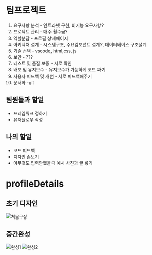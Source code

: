 # 팀프로젝트

1. 요구사항 분석 - 인트라넷 구현, 비기능 요구사항?
2. 프로젝트 관리 - 매주 월수금?
3. 역할분담 - 프로필 상세페이지
4. 아키텍처 설계 - 시스템구조, 주요컴포넌트 설계?, 데이터베이스 구조설계 
5. 기술 선택 - vscode, html,css, js
6. 보안 - ???
7. 테스트 및 품질 보증 - 서로 확인
8. 배포 및 유지보수 - 유지보수가 가능하게 코드 짜기
9. 사용자 피드백 및 개선 - 서로 피드백해주기
10. 문서화 -git

## 팀원들과 할일

- 프레임워크 정하기
- 유저플로우 작성

## 나의 할일

- 코드 피드백
- 디자인 손보기
- 아무것도 입력안했을때 예시 사진과 글 넣기


# profileDetails

## 초기 디자인

![처음구상](https://github.com/seonahsong/profileDetails/assets/170864632/9d7d474f-1c77-44b3-9765-f399db4c395c)




## 중간완성

![완성1](https://github.com/seonahsong/profileDetails/assets/170864632/5f65b341-b621-49eb-9a34-8130d1bd4473)
![완성2](https://github.com/seonahsong/profileDetails/assets/170864632/9eb9d3c1-3656-43d5-a82e-baeed27fe872)

